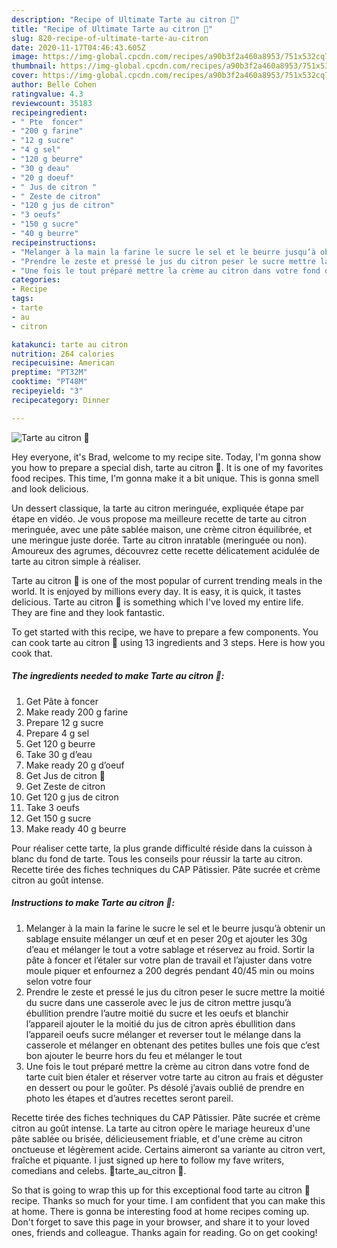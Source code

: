 ```yaml
---
description: "Recipe of Ultimate Tarte au citron 🍋"
title: "Recipe of Ultimate Tarte au citron 🍋"
slug: 820-recipe-of-ultimate-tarte-au-citron
date: 2020-11-17T04:46:43.605Z
image: https://img-global.cpcdn.com/recipes/a90b3f2a460a8953/751x532cq70/tarte-au-citron-🍋-photo-principale-de-la-recette.jpg
thumbnail: https://img-global.cpcdn.com/recipes/a90b3f2a460a8953/751x532cq70/tarte-au-citron-🍋-photo-principale-de-la-recette.jpg
cover: https://img-global.cpcdn.com/recipes/a90b3f2a460a8953/751x532cq70/tarte-au-citron-🍋-photo-principale-de-la-recette.jpg
author: Belle Cohen
ratingvalue: 4.3
reviewcount: 35183
recipeingredient:
- " Pte  foncer"
- "200 g farine"
- "12 g sucre"
- "4 g sel"
- "120 g beurre"
- "30 g deau"
- "20 g doeuf"
- " Jus de citron "
- " Zeste de citron"
- "120 g jus de citron"
- "3 oeufs"
- "150 g sucre"
- "40 g beurre"
recipeinstructions:
- "Melanger à la main la farine le sucre le sel et le beurre jusqu’à obtenir un sablage ensuite mélanger un œuf et en peser 20g et ajouter les 30g d’eau et mélanger le tout a votre sablage et réservez au froid. Sortir la pâte à foncer et l’étaler sur votre plan de travail et l’ajuster dans votre moule piquer et enfournez a 200 degrés pendant 40/45 min ou moins selon votre four"
- "Prendre le zeste et pressé le jus du citron peser le sucre mettre la moitié du sucre dans une casserole avec le jus de citron mettre jusqu’à ébullition prendre l’autre moitié du sucre et les oeufs et blanchir l’appareil ajouter le la moitié du jus de citron après ébullition dans l’appareil oeufs sucre mélanger et reverser tout le mélange dans la casserole et mélanger en obtenant des petites bulles une fois que c’est bon ajouter le beurre hors du feu et mélanger le tout"
- "Une fois le tout préparé mettre la crème au citron dans votre fond de tarte cuit bien étaler et réserver votre tarte au citron au frais et déguster en dessert ou pour le goûter. Ps désolé j’avais oublié de prendre en photo les étapes et d’autres recettes seront pareil."
categories:
- Recipe
tags:
- tarte
- au
- citron

katakunci: tarte au citron 
nutrition: 264 calories
recipecuisine: American
preptime: "PT32M"
cooktime: "PT48M"
recipeyield: "3"
recipecategory: Dinner

---
```



![Tarte au citron 🍋](https://img-global.cpcdn.com/recipes/a90b3f2a460a8953/751x532cq70/tarte-au-citron-🍋-photo-principale-de-la-recette.jpg)

Hey everyone, it's Brad, welcome to my recipe site. Today, I'm gonna show you how to prepare a special dish, tarte au citron 🍋. It is one of my favorites food recipes. This time, I'm gonna make it a bit unique. This is gonna smell and look delicious.

Un dessert classique, la tarte au citron meringuée, expliquée étape par étape en vidéo. Je vous propose ma meilleure recette de tarte au citron meringuée, avec une pâte sablée maison, une crème citron équilibrée, et une meringue juste dorée. Tarte au citron inratable (meringuée ou non). Amoureux des agrumes, découvrez cette recette délicatement acidulée de tarte au citron simple à réaliser.

Tarte au citron 🍋 is one of the most popular of current trending meals in the world. It is enjoyed by millions every day. It is easy, it is quick, it tastes delicious. Tarte au citron 🍋 is something which I've loved my entire life. They are fine and they look fantastic.


To get started with this recipe, we have to prepare a few components. You can cook tarte au citron 🍋 using 13 ingredients and 3 steps. Here is how you cook that.

<!--inarticleads1-->

##### The ingredients needed to make Tarte au citron 🍋:

1. Get  Pâte à foncer
1. Make ready 200 g farine
1. Prepare 12 g sucre
1. Prepare 4 g sel
1. Get 120 g beurre
1. Take 30 g d’eau
1. Make ready 20 g d’oeuf
1. Get  Jus de citron 🍋
1. Get  Zeste de citron
1. Get 120 g jus de citron
1. Take 3 oeufs
1. Get 150 g sucre
1. Make ready 40 g beurre


Pour réaliser cette tarte, la plus grande difficulté réside dans la cuisson à blanc du fond de tarte. Tous les conseils pour réussir la tarte au citron. Recette tirée des fiches techniques du CAP Pâtissier. Pâte sucrée et crème citron au goût intense. 

<!--inarticleads2-->

##### Instructions to make Tarte au citron 🍋:

1. Melanger à la main la farine le sucre le sel et le beurre jusqu’à obtenir un sablage ensuite mélanger un œuf et en peser 20g et ajouter les 30g d’eau et mélanger le tout a votre sablage et réservez au froid. Sortir la pâte à foncer et l’étaler sur votre plan de travail et l’ajuster dans votre moule piquer et enfournez a 200 degrés pendant 40/45 min ou moins selon votre four
1. Prendre le zeste et pressé le jus du citron peser le sucre mettre la moitié du sucre dans une casserole avec le jus de citron mettre jusqu’à ébullition prendre l’autre moitié du sucre et les oeufs et blanchir l’appareil ajouter le la moitié du jus de citron après ébullition dans l’appareil oeufs sucre mélanger et reverser tout le mélange dans la casserole et mélanger en obtenant des petites bulles une fois que c’est bon ajouter le beurre hors du feu et mélanger le tout
1. Une fois le tout préparé mettre la crème au citron dans votre fond de tarte cuit bien étaler et réserver votre tarte au citron au frais et déguster en dessert ou pour le goûter. Ps désolé j’avais oublié de prendre en photo les étapes et d’autres recettes seront pareil.


Recette tirée des fiches techniques du CAP Pâtissier. Pâte sucrée et crème citron au goût intense. La tarte au citron opère le mariage heureux d&#39;une pâte sablée ou brisée, délicieusement friable, et d&#39;une crème au citron onctueuse et légèrement acide. Certains aimeront sa variante au citron vert, fraîche et piquante. I just signed up here to follow my fave writers, comedians and celebs. 🍋tarte_au_citron 🍋. 

So that is going to wrap this up for this exceptional food tarte au citron 🍋 recipe. Thanks so much for your time. I am confident that you can make this at home. There is gonna be interesting food at home recipes coming up. Don't forget to save this page in your browser, and share it to your loved ones, friends and colleague. Thanks again for reading. Go on get cooking!
